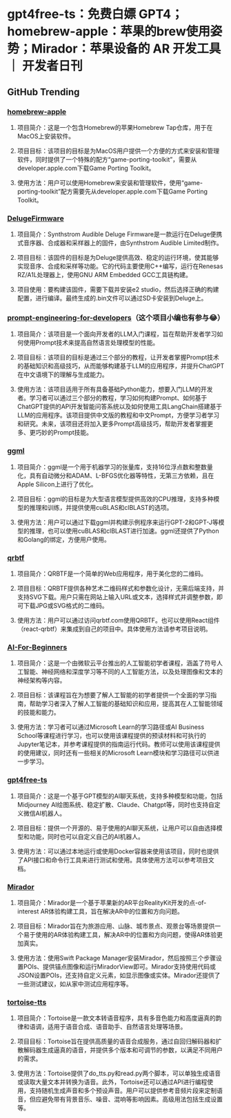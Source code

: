 #  gpt4free-ts：免费白嫖 GPT4；homebrew-apple：苹果的brew使用姿势；Mirador：苹果设备的 AR 开发工具｜ 开发者日刊

## GitHub Trending

### [homebrew-apple](https://github.com/apple/homebrew-apple)

1. 项目简介：这是一个包含Homebrew的苹果Homebrew Tap仓库，用于在MacOS上安装软件。

2. 项目目标：该项目的目标是为MacOS用户提供一个方便的方式来安装和管理软件，同时提供了一个特殊的配方“game-porting-toolkit”，需要从developer.apple.com下载Game Porting Toolkit。

3. 使用方法：用户可以使用Homebrew来安装和管理软件，使用“game-porting-toolkit”配方需要先从developer.apple.com下载Game Porting Toolkit。

### [DelugeFirmware](https://github.com/SynthstromAudible/DelugeFirmware)

1. 项目简介：Synthstrom Audible Deluge Firmware是一款运行在Deluge便携式音序器、合成器和采样器上的固件，由Synthstrom Audible Limited制作。

2. 项目目标：该固件的目标是为Deluge提供高效、稳定的运行环境，使其能够实现音序、合成和采样等功能。它的代码主要使用C++编写，运行在Renesas RZ/A1L处理器上，使用GNU ARM Embedded GCC工具链构建。

3. 项目使用：要构建该固件，需要下载并安装e2 studio，然后选择正确的构建配置，进行编译。最终生成的.bin文件可以通过SD卡安装到Deluge上。

### [prompt-engineering-for-developers](https://github.com/datawhalechina/prompt-engineering-for-developers)（这个项目小编也有参与😂）

1. 项目简介：该项目是一个面向开发者的LLM入门课程，旨在帮助开发者学习如何使用Prompt技术来提高自然语言处理模型的性能。

2. 项目目标：该项目的目标是通过三个部分的教程，让开发者掌握Prompt技术的基础知识和高级技巧，从而能够构建基于LLM的应用程序，并提升ChatGPT在中文语境下的理解与生成能力。

3. 使用方法：该项目适用于所有具备基础Python能力，想要入门LLM的开发者。学习者可以通过三个部分的教程，学习如何构建Prompt、如何基于ChatGPT提供的API开发智能问答系统以及如何使用工具LangChain搭建基于LLM的应用程序。该项目提供中文版的教程和中文Prompt，方便学习者学习和研究。未来，该项目还将加入更多Prompt高级技巧，帮助开发者掌握更多、更巧妙的Prompt技能。

### [ggml](https://github.com/ggerganov/ggml)

1. 项目简介：ggml是一个用于机器学习的张量库，支持16位浮点数和整数量化，具有自动微分和ADAM、L-BFGS优化器等特性，无第三方依赖，且在Apple Silicon上进行了优化。

2. 项目目标：ggml的目标是为大型语言模型提供高效的CPU推理，支持多种模型的推理和训练，并提供使用cuBLAS和clBLAST的选项。

3. 使用方法：用户可以通过下载ggml并构建示例程序来运行GPT-2和GPT-J等模型的推理，也可以使用cuBLAS和clBLAST进行加速。ggml还提供了Python和Golang的绑定，方便用户使用。

### [qrbtf](https://github.com/ciaochaos/qrbtf)

1. 项目简介：QRBTF是一个简单的Web应用程序，用于美化您的二维码。

2. 项目目标：QRBTF提供各种艺术二维码样式和参数化设计，无需后端支持，并支持SVG下载。用户只需在网站上输入URL或文本，选择样式并调整参数，即可下载JPG或SVG格式的二维码。

3. 使用方法：用户可以通过访问qrbtf.com使用QRBTF。也可以使用React组件（react-qrbtf）来集成到自己的项目中。具体使用方法请参考项目说明。

### [AI-For-Beginners](https://github.com/microsoft/AI-For-Beginners)

1. 项目简介：这是一个由微软云平台推出的人工智能初学者课程，涵盖了符号人工智能、神经网络和深度学习等不同的人工智能方法，以及处理图像和文本的神经架构等内容。

2. 项目目标：该课程旨在为想要了解人工智能的初学者提供一个全面的学习指南，帮助学习者深入了解人工智能的基础知识和应用，提高其在人工智能领域的技能和能力。

3. 使用方法：学习者可以通过Microsoft Learn的学习路径或AI Business School等课程进行学习，也可以使用该课程提供的预读材料和可执行的Jupyter笔记本，并参考课程提供的指南运行代码。教师可以使用该课程提供的使用建议，同时还有一些相关的Microsoft Learn模块和学习路径可以供进一步学习。

### [gpt4free-ts](https://github.com/xiangsx/gpt4free-ts)

1. 项目简介：这是一个基于GPT模型的AI聊天系统，支持多种模型和功能，包括Midjourney AI绘图系统、稳定扩散、Claude、Chatgpt等，同时也支持自定义微信AI机器人。

2. 项目目标：提供一个开源的、易于使用的AI聊天系统，让用户可以自由选择模型和功能，同时也可以自定义自己的AI机器人。

3. 使用方法：可以通过本地运行或使用Docker容器来使用该项目，同时也提供了API接口和命令行工具来进行测试和使用。具体使用方法可以参考项目文档。

### [Mirador](https://github.com/HyperARCo/Mirador)

1. 项目简介：Mirador是一个基于苹果新的AR平台RealityKit开发的点-of-interest AR体验构建工具，旨在解决AR中的位置和方向问题。

2. 项目目标：Mirador旨在为旅游应用、山脉、城市景点、观景台等场景提供一个易于使用的AR体验构建工具，解决AR中的位置和方向问题，使得AR体验更加真实。

3. 使用方法：使用Swift Package Manager安装Mirador，然后按照三个步骤设置POIs、提供锚点图像和运行MiradorView即可。Mirador支持使用代码或JSON设置POIs，还支持自定义元素，如显示图像或实体。Mirador还提供了一些测试建议，如从家中测试应用程序等。

### [tortoise-tts](https://github.com/neonbjb/tortoise-tts)

1. 项目简介：Tortoise是一款文本转语音程序，具有多音色能力和高度逼真的韵律和语调，适用于语音合成、语音助手、自然语言处理等场景。

2. 项目目标：Tortoise旨在提供高质量的语音合成服务，通过自回归解码器和扩散解码器生成逼真的语音，并提供多个版本和可调节的参数，以满足不同用户的需求。

3. 使用方法：Tortoise提供了do_tts.py和read.py两个脚本，可以单独生成语音或读取大量文本并转换为语音。此外，Tortoise还可以通过API进行编程使用，支持随机生成声音和多个预设声音。用户可以提供参考音频片段来定制语音，但应避免带有背景音乐、噪音、混响等影响因素。高级用法包括生成设置等。
